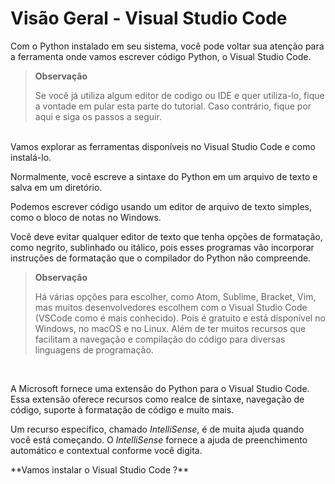 # Visão Geral - Visual Studio Code

Com o Python instalado em seu sistema, você pode voltar sua atenção para a ferramenta onde vamos escrever código Python, o Visual Studio Code.

>**Observação**
>
>Se você já utiliza algum editor de codigo ou IDE e quer utiliza-lo, fique a vontade em pular esta parte do tutorial.
Caso contrário, fique por aqui e siga os passos a seguir.

<br>
Vamos explorar as ferramentas disponíveis no Visual Studio Code e como instalá-lo.

Normalmente, você escreve a sintaxe do Python em um arquivo de texto e salva em um diretório.

Podemos escrever código usando um editor de arquivo de texto simples, como o bloco de notas no Windows.

Você deve evitar qualquer editor de texto que tenha opções de formatação, como negrito, sublinhado ou itálico, pois esses programas vão incorporar instruções de formatação que o compilador do Python não compreende.


>**Observação**
>
>Há várias opções para escolher, como Atom, Sublime, Bracket, Vim, mas muitos desenvolvedores escolhem com o Visual Studio Code (VSCode como é mais conhecido). Pois é gratuito e está disponível no Windows, no macOS e no Linux. 
>Além de ter muitos recursos que facilitam a navegação e compilação do código para diversas linguagens de programação.

<br>
<p>
A Microsoft fornece uma extensão do Python para o Visual Studio Code. 
Essa extensão oferece recursos como realce de sintaxe, navegação de código, suporte à formatação de código e muito mais.
</p>

<p>
Um recurso específico, chamado <i>IntelliSense</i>, é de muita ajuda quando você está começando. 
O <i>IntelliSense</i> fornece a ajuda de preenchimento automático e contextual conforme você digita. 
</p>
**Vamos instalar o Visual Studio Code ?**
